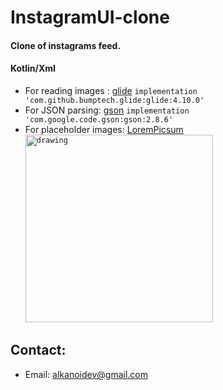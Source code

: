 # InstagramUI-clone
#### Clone of instagrams feed.
#### Kotlin/Xml 
- For reading images : [glide](https://github.com/bumptech/glide)  ```implementation 'com.github.bumptech.glide:glide:4.10.0'```
- For JSON parsing: [gson](https://github.com/google/gson)  ```implementation 'com.google.code.gson:gson:2.8.6'```
- For placeholder images: [LoremPicsum](https://picsum.photos/)  
<code><img src="https://github.com/alkanoidev/InstagramUI-clone/blob/main/device-2021-09-14-184136.png" alt="drawing" width="300"/></code>
## Contact:
- Email: alkanoidev@gmail.com 

